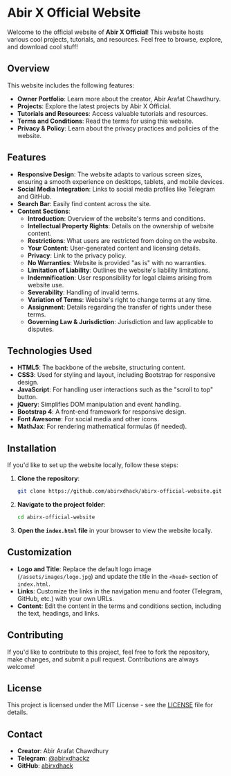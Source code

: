 # Abir X Official Website

Welcome to the official website of **Abir X Official**! This website hosts various cool projects, tutorials, and resources. Feel free to browse, explore, and download cool stuff!

## Overview

This website includes the following features:

- **Owner Portfolio**: Learn more about the creator, Abir Arafat Chawdhury.
- **Projects**: Explore the latest projects by Abir X Official.
- **Tutorials and Resources**: Access valuable tutorials and resources.
- **Terms and Conditions**: Read the terms for using this website.
- **Privacy & Policy**: Learn about the privacy practices and policies of the website.

## Features

- **Responsive Design**: The website adapts to various screen sizes, ensuring a smooth experience on desktops, tablets, and mobile devices.
- **Social Media Integration**: Links to social media profiles like Telegram and GitHub.
- **Search Bar**: Easily find content across the site.
- **Content Sections**:
  - **Introduction**: Overview of the website's terms and conditions.
  - **Intellectual Property Rights**: Details on the ownership of website content.
  - **Restrictions**: What users are restricted from doing on the website.
  - **Your Content**: User-generated content and licensing details.
  - **Privacy**: Link to the privacy policy.
  - **No Warranties**: Website is provided "as is" with no warranties.
  - **Limitation of Liability**: Outlines the website's liability limitations.
  - **Indemnification**: User responsibility for legal claims arising from website use.
  - **Severability**: Handling of invalid terms.
  - **Variation of Terms**: Website's right to change terms at any time.
  - **Assignment**: Details regarding the transfer of rights under these terms.
  - **Governing Law & Jurisdiction**: Jurisdiction and law applicable to disputes.

## Technologies Used

- **HTML5**: The backbone of the website, structuring content.
- **CSS3**: Used for styling and layout, including Bootstrap for responsive design.
- **JavaScript**: For handling user interactions such as the "scroll to top" button.
- **jQuery**: Simplifies DOM manipulation and event handling.
- **Bootstrap 4**: A front-end framework for responsive design.
- **Font Awesome**: For social media and other icons.
- **MathJax**: For rendering mathematical formulas (if needed).

## Installation

If you'd like to set up the website locally, follow these steps:

1. **Clone the repository**:
    ```bash
    git clone https://github.com/abirxdhack/abirx-official-website.git
    ```

2. **Navigate to the project folder**:
    ```bash
    cd abirx-official-website
    ```

3. **Open the `index.html` file** in your browser to view the website locally.

## Customization

- **Logo and Title**: Replace the default logo image (`/assets/images/logo.jpg`) and update the title in the `<head>` section of `index.html`.
- **Links**: Customize the links in the navigation menu and footer (Telegram, GitHub, etc.) with your own URLs.
- **Content**: Edit the content in the terms and conditions section, including the text, headings, and links.

## Contributing

If you'd like to contribute to this project, feel free to fork the repository, make changes, and submit a pull request. Contributions are always welcome!

## License

This project is licensed under the MIT License - see the [LICENSE](LICENSE) file for details.

## Contact

- **Creator**: Abir Arafat Chawdhury
- **Telegram**: [@abirxdhackz](https://t.me/abirxdhackz)
- **GitHub**: [abirxdhack](https://github.com/abirxdhack)
